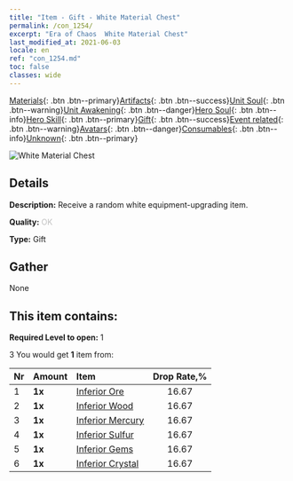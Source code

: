 ```yaml
---
title: "Item - Gift - White Material Chest"
permalink: /con_1254/
excerpt: "Era of Chaos  White Material Chest"
last_modified_at: 2021-06-03
locale: en
ref: "con_1254.md"
toc: false
classes: wide
---
```

 [Materials](/Items/){: .btn .btn--primary}[Artifacts](/Items/Artifacts/){: .btn .btn--success}[Unit Soul](/Items/UnitSoul/){: .btn .btn--warning}[Unit Awakening](/Items/UnitAwakening/){: .btn .btn--danger}[Hero Soul](/Items/HeroSoul/){: .btn .btn--info}[Hero Skill](/Items/HeroSkill/){: .btn .btn--primary}[Gift](/Items/Gift/){: .btn .btn--success}[Event related](/Items/Events/){: .btn .btn--warning}[Avatars](/Items/Avatars/){: .btn .btn--danger}[Consumables](/Items/Consumables/){: .btn .btn--info}[Unknown](/Items/Unknown/){: .btn .btn--primary}

 ![White Material Chest](/images/t/i_304002.png)

## Details
 **Description:** Receive a random white equipment-upgrading item.

 **Quality:** <span style="color: #C0C0C0">OK</span>

 **Type:** Gift

## Gather

  None

## This item contains:

 **Required Level to open:** 1

 3 You would get **1** item  from:

  | Nr | Amount |     Item    | Drop Rate,% |
  |:---|:-------|:------------|:---------:|
  | 1 |  **1x** | [Inferior Ore](/Items/mat_1/) | 16.67 | 
  | 2 |  **1x** | [Inferior Wood](/Items/mat_1/) | 16.67 | 
  | 3 |  **1x** | [Inferior Mercury](/Items/mat_2/) | 16.67 | 
  | 4 |  **1x** | [Inferior Sulfur](/Items/mat_3/) | 16.67 | 
  | 5 |  **1x** | [Inferior Gems](/Items/mat_4/) | 16.67 | 
  | 6 |  **1x** | [Inferior Crystal](/Items/mat_5/) | 16.67 | 
